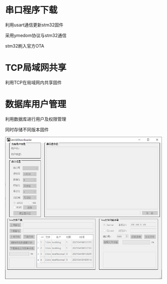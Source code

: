 # 串口程序下载

利用usart通信更新stm32固件

采用ymedom协议与stm32通信

stm32刷入官方OTA

# TCP局域网共享

利用TCP在局域网内共享固件

# 数据库用户管理

利用数据库进行用户及权限管理

同时存储不同版本固件

![image-20211124192834809](readme.assets/image-20211124192834809.png)